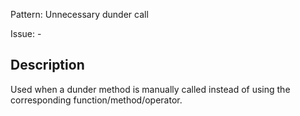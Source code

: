 Pattern: Unnecessary dunder call

Issue: -

## Description

Used when a dunder method is manually called instead of using the corresponding function/method/operator.
